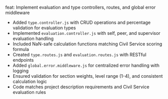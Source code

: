 feat: Implement evaluation and type controllers, routes, and global error middleware

- Added `type.controller.js` with CRUD operations and percentage validation for evaluation types
- Implemented `evaluation.controller.js` with self, peer, and supervisor evaluation handling
- Included NaN-safe calculation functions matching Civil Service scoring formula
- Created `type.routes.js` and `evaluation.routes.js` with RESTful endpoints
- Added `global.error.middleware.js` for centralized error handling with logging
- Ensured validation for section weights, level range (1-4), and consistent calculation logic
- Code matches project description requirements and Civil Service evaluation rules
